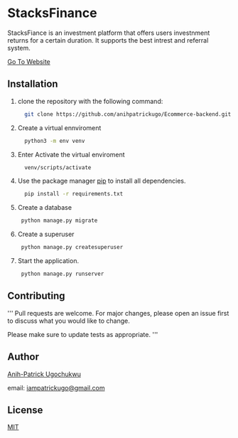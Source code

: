 # StacksFinance

StacksFiance is an investment platform that offers users
investnment returns for a certain duration. It supports
the best intrest and referral system.

[Go To Website](https://stacksfinance.onrender.com/)

## Installation
1. clone the repository with the following command:
   ```bash
     git clone https://github.com/anihpatrickugo/Ecommerce-backend.git
   ```

2. Create a virtual ennviroment

   ```bash
     python3 -m env venv
   ```
3. Enter Activate the virtual enviroment
   ```bash
     venv/scripts/activate
   ```
3. Use the package manager [pip](https://pip.pypa.io/en/stable/) to install all dependencies.

   ```bash
     pip install -r requirements.txt
   ```
4. Create a database
    ```bash
     python manage.py migrate
    ```
5. Create a superuser
    ```bash
     python manage.py createsuperuser
    ```

6. Start the application.
    
    ```bash
     python manage.py runserver
    ```
    



## Contributing

'''
Pull requests are welcome. For major changes, please open an issue first
to discuss what you would like to change.

Please make sure to update tests as appropriate.
'''


## Author


[Anih-Patrick Ugochukwu](https://twitter.com/anihpatrickugo/)

email: iampatrickugo@gmail.com



## License

[MIT](https://choosealicense.com/licenses/mit/)

